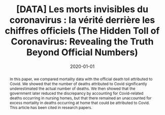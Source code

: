 ---
title: "[DATA] Les morts invisibles du coronavirus : la vérité derrière les chiffres officiels (The Hidden Toll of Coronavirus: Revealing the Truth Beyond Official Numbers)"
collection: publications
paperurl: 'https://www.lemediatv.fr/articles/2020/data-les-morts-invisibles-du-coronavirus-la-verite-derriere-les-chiffres-officiels-SaYKcOT9RFaTkUMNO7HOYg'
link: https://www.lemediatv.fr/articles/2020/data-les-morts-invisibles-du-coronavirus-la-verite-derriere-les-chiffres-officiels-SaYKcOT9RFaTkUMNO7HOYg
tags:
    - tag: Epidemics
      id: epidemics
      color: '#4682B4'
      text_color: '#ffffff'
    - tag: Data mining
      id: data-mining
      color: '#FFDAB9'
      text_color: '#000000'
    - tag: Statistical and Bayesian Inference
      id: statistical-and-bayesian-inference
      color: '#7B68EE'
      text_color: '#ffffff'
type: press
date: 2020-01-01
venue: 'Le Média'
authors: <b>Gautheron L.</b>, Gence C.
abstract: "In this paper, we compared mortality data with the official death toll attributed to Covid. We showed that the number of deaths attributed to Covid significantly underestimated the actual number of deaths. We then showed that the government later reduced the discrepancy by accounting for Covid-related deaths occurring in nursing homes, but that there remained an unaccounted for excess mortality in deaths occurring at home that could be attributed to Covid. This article has been cited in research papers."
citation: ' Lucas Gautheron,  Chloé Gence, &quot;[DATA] Les morts invisibles du coronavirus : la vérité derrière les chiffres officiels (The Hidden Toll of Coronavirus: Revealing the Truth Beyond Official Numbers).&quot; Le Média, 2020.'
---
